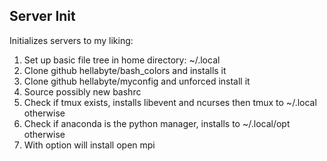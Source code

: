 Server Init
-----------

Initializes servers to my liking:

1. Set up basic file tree in home directory: ~/.local
2. Clone github hellabyte/bash_colors and installs it
3. Clone github hellabyte/myconfig and unforced install it
4. Source possibly new bashrc
5. Check if tmux exists, installs libevent and ncurses then tmux
   to ~/.local otherwise
6. Check if anaconda is the python manager, installs to ~/.local/opt
   otherwise
7. With option will install open mpi
